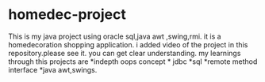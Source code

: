 # homedec-project
This is my java project using oracle sql,java awt ,swing,rmi.
it is a homedecoration shopping application. i added video of the project in this repository.please see it. you can get clear understanding.
my learnings through this projects are *indepth oops concept * jdbc *sql *remote method interface *java awt,swings. 



